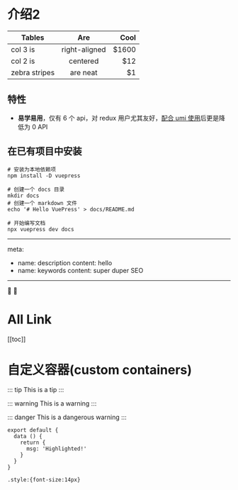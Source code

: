 # 介绍2
| Tables        | Are           | Cool  |
| ------------- |:-------------:| -----:|
| col 3 is      | right-aligned | $1600 |
| col 2 is      | centered      |   $12 |
| zebra stripes | are neat      |    $1 |

## 特性
* **易学易用**，仅有 6 个 api，对 redux 用户尤其友好，[配合 umi 使用](https://umijs.org/guide/with-dva.html)后更是降低为 0 API

## 在已有项目中安装
``` js{4}
# 安装为本地依赖项
npm install -D vuepress

# 创建一个 docs 目录
mkdir docs
# 创建一个 markdown 文件
echo '# Hello VuePress' > docs/README.md

# 开始编写文档
npx vuepress dev docs
```

---
meta:
  - name: description
    content: hello
  - name: keywords
    content: super duper SEO
---
:tada: :100:

# All Link
[[toc]]

# 自定义容器(custom containers)
::: tip
This is a tip
:::

::: warning
This is a warning
:::

::: danger
This is a dangerous warning
:::
``` js{4}
export default {
  data () {
    return {
      msg: 'Highlighted!'
    }
  }
}
```
``` css{4}
.style:{font-size:14px}
```
